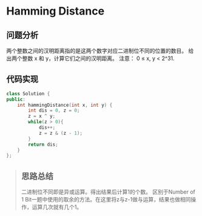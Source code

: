 # Hamming Distance 
## 问题分析
两个整数之间的汉明距离指的是这两个数字对应二进制位不同的位置的数目。
给出两个整数 x 和 y，计算它们之间的汉明距离。
注意：
0 ≤ x, y < 2^31.
## 代码实现
```cpp
class Solution {
public:
    int hammingDistance(int x, int y) {
        int dis = 0, z = 0;
        z = x ^ y;
        while(z > 0){
            dis++;
            z = z & (z - 1);
        }
        return dis;
    }
};
```
>## 思路总结
>二进制位不同即是异或运算。得出结果后计算1的个数。
>区别于Number of 1 Bit一题中使用的取余的方法。在这里将z与z-1做与运算，结果也做相同操作，运算几次就有几个1。
